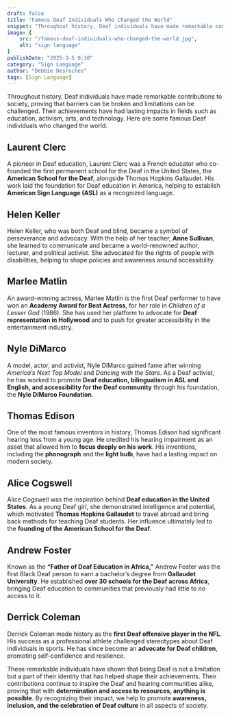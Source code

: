 ```yaml
---
draft: false
title: "Famous Deaf Individuals Who Changed the World"
snippet: "Throughout history, Deaf individuals have made remarkable contributions to society, proving that barriers can be broken and limitations can be challenged. Their achievements have had lasting impacts in fields such as education, activism, arts, and technology. Here are some famous Deaf individuals who changed the world."
image: {
    src: "/famous-deaf-individuals-who-changed-the-world.jpg",
    alt: "sign language"
}
publishDate: "2025-3-5 9:30"
category: "Sign Language"
author: "Debbie Desroches"
tags: [Sign Language]
---
```


Throughout history, Deaf individuals have made remarkable contributions to society, proving that barriers can be broken and limitations can be challenged. Their achievements have had lasting impacts in fields such as education, activism, arts, and technology. Here are some famous Deaf individuals who changed the world.

## Laurent Clerc  
A pioneer in Deaf education, Laurent Clerc was a French educator who co-founded the first permanent school for the Deaf in the United States, the **American School for the Deaf**, alongside Thomas Hopkins Gallaudet. His work laid the foundation for Deaf education in America, helping to establish **American Sign Language (ASL)** as a recognized language.

## Helen Keller  
Helen Keller, who was both Deaf and blind, became a symbol of perseverance and advocacy. With the help of her teacher, **Anne Sullivan**, she learned to communicate and became a world-renowned author, lecturer, and political activist. She advocated for the rights of people with disabilities, helping to shape policies and awareness around accessibility.

## Marlee Matlin  
An award-winning actress, Marlee Matlin is the first Deaf performer to have won an **Academy Award for Best Actress**, for her role in *Children of a Lesser God* (1986). She has used her platform to advocate for **Deaf representation in Hollywood** and to push for greater accessibility in the entertainment industry.

## Nyle DiMarco  
A model, actor, and activist, Nyle DiMarco gained fame after winning *America’s Next Top Model* and *Dancing with the Stars*. As a Deaf activist, he has worked to promote **Deaf education, bilingualism in ASL and English, and accessibility for the Deaf community** through his foundation, the **Nyle DiMarco Foundation**.

## Thomas Edison  
One of the most famous inventors in history, Thomas Edison had significant hearing loss from a young age. He credited his hearing impairment as an asset that allowed him to **focus deeply on his work**. His inventions, including the **phonograph** and the **light bulb**, have had a lasting impact on modern society.

## Alice Cogswell  
Alice Cogswell was the inspiration behind **Deaf education in the United States**. As a young Deaf girl, she demonstrated intelligence and potential, which motivated **Thomas Hopkins Gallaudet** to travel abroad and bring back methods for teaching Deaf students. Her influence ultimately led to the **founding of the American School for the Deaf**.

## Andrew Foster  
Known as the **“Father of Deaf Education in Africa,”** Andrew Foster was the first Black Deaf person to earn a bachelor’s degree from **Gallaudet University**. He established **over 30 schools for the Deaf across Africa**, bringing Deaf education to communities that previously had little to no access to it.

## Derrick Coleman  
Derrick Coleman made history as the **first Deaf offensive player in the NFL**. His success as a professional athlete challenged stereotypes about Deaf individuals in sports. He has since become an **advocate for Deaf children**, promoting self-confidence and resilience.

These remarkable individuals have shown that being Deaf is not a limitation but a part of their identity that has helped shape their achievements. Their contributions continue to inspire the Deaf and hearing communities alike, proving that with **determination and access to resources, anything is possible**. By recognizing their impact, we help to promote **awareness, inclusion, and the celebration of Deaf culture** in all aspects of society.